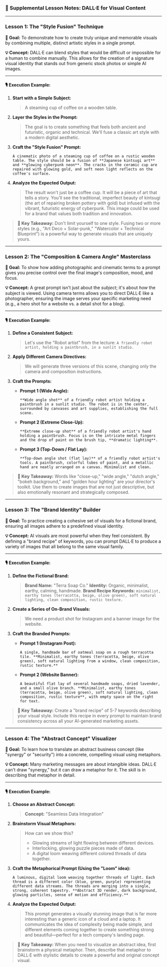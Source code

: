 ### 📝 Supplemental Lesson Notes: DALL·E for Visual Content

---

### **Lesson 1: The "Style Fusion" Technique**

**🎯 Goal:** To demonstrate how to create truly unique and memorable visuals by combining multiple, distinct artistic styles in a single prompt.

**💡 Concept:** DALL·E can blend styles that would be difficult or impossible for a human to combine manually. This allows for the creation of a signature visual identity that stands out from generic stock photos or simple AI images.

---

#### **🎙️ Execution Example:**

1.  **Start with a Simple Subject:**

    > A steaming cup of coffee on a wooden table.

2.  **Layer the Styles in the Prompt:**

    > The goal is to create something that feels both ancient and futuristic, organic and technical. We'll fuse a classic art style with a modern digital aesthetic.

3.  **Craft the "Style Fusion" Prompt:**

    ```text
    A cinematic photo of a steaming cup of coffee on a rustic wooden table. The style should be a fusion of **Japanese kintsugi art** and **glowing cyberpunk neon**. The cracks in the ceramic cup are repaired with glowing gold, and soft neon light reflects on the coffee's surface.
    ```

4.  **Analyze the Expected Output:**
    > The result won't just be a coffee cup. It will be a piece of art that tells a story. You'll see the traditional, imperfect beauty of kintsugi (the art of repairing broken pottery with gold) but infused with the vibrant, futuristic energy of cyberpunk. This image could be used for a brand that values both tradition and innovation.

> **🔑 Key Takeaway:** Don't limit yourself to one style. Fusing two or more styles (e.g., "Art Deco + Solar-punk," "Watercolor + Technical Blueprint") is a powerful way to generate visuals that are uniquely yours.

---

### **Lesson 2: The "Composition & Camera Angle" Masterclass**

**🎯 Goal:** To show how adding photographic and cinematic terms to a prompt gives you precise control over the final image's composition, mood, and focus.

**💡 Concept:** A great prompt isn't just about the _subject_; it's about _how_ the subject is viewed. Using camera terms allows you to direct DALL·E like a photographer, ensuring the image serves your specific marketing need (e.g., a hero shot for a website vs. a detail shot for a blog).

---

#### **🎙️ Execution Example:**

1.  **Define a Consistent Subject:**

    > Let's use the "Robot artist" from the lecture: `A friendly robot artist, holding a paintbrush, in a sunlit studio.`

2.  **Apply Different Camera Directives:**

    > We will generate three versions of this scene, changing only the camera and composition instructions.

3.  **Craft the Prompts:**

    - **Prompt 1 (Wide Angle):**
      ```text
      **Wide angle shot** of a friendly robot artist holding a paintbrush in a sunlit studio. The robot is in the center, surrounded by canvases and art supplies, establishing the full scene.
      ```
    - **Prompt 2 (Extreme Close-Up):**
      ```text
      **Extreme close-up shot** of a friendly robot artist's hand holding a paintbrush. Focus is on the intricate metal fingers and the drop of paint on the brush tip, **dramatic lighting**.
      ```
    - **Prompt 3 (Top-Down / Flat Lay):**
      ```text
      **Top-down angle shot (flat lay)** of a friendly robot artist's tools. A paintbrush, colorful tubes of paint, and a metallic hand are neatly arranged on a canvas. Minimalist and clean.
      ```

> **🔑 Key Takeaway:** Words like "close-up," "wide angle," "dutch angle," "bokeh background," and "golden hour lighting" are your director's toolkit. Use them to create images that are not just descriptive, but also emotionally resonant and strategically composed.

---

### **Lesson 3: The "Brand Identity" Builder**

**🎯 Goal:** To practice creating a cohesive set of visuals for a fictional brand, ensuring all images adhere to a predefined visual identity.

**💡 Concept:** AI visuals are most powerful when they feel consistent. By defining a "brand recipe" of keywords, you can prompt DALL·E to produce a variety of images that all belong to the same visual family.

---

#### **🎙️ Execution Example:**

1.  **Define the Fictional Brand:**

    > **Brand Name:** "Terra Soap Co."
    > **Identity:** Organic, minimalist, earthy, calming, handmade.
    > **Brand Recipe Keywords:** `minimalist, earthy tones (terracotta, beige, olive green), soft natural lighting, clean composition, rustic texture.`

2.  **Create a Series of On-Brand Visuals:**

    > We need a product shot for Instagram and a banner image for the website.

3.  **Craft the Branded Prompts:**

    - **Prompt 1 (Instagram Post):**
      ```text
      A single, handmade bar of oatmeal soap on a rough terracotta tile. **Minimalist, earthy tones (terracotta, beige, olive green), soft natural lighting from a window, clean composition, rustic texture.**
      ```
    - **Prompt 2 (Website Banner):**
      ```text
      A beautiful flat lay of several handmade soaps, dried lavender, and a small olive branch. **Minimalist, earthy tones (terracotta, beige, olive green), soft natural lighting, clean composition, rustic texture**, with empty space on the right for text.
      ```

> **🔑 Key Takeaway:** Create a "brand recipe" of 5-7 keywords describing your visual style. Include this recipe in every prompt to maintain brand consistency across all your AI-generated marketing assets.

---

### **Lesson 4: The "Abstract Concept" Visualizer**

**🎯 Goal:** To learn how to translate an abstract business concept (like "synergy" or "security") into a concrete, compelling visual using metaphors.

**💡 Concept:** Many marketing messages are about intangible ideas. DALL·E can't draw "synergy," but it can draw a metaphor for it. The skill is in describing that metaphor in detail.

---

#### **🎙️ Execution Example:**

1.  **Choose an Abstract Concept:**

    > **Concept:** "Seamless Data Integration"

2.  **Brainstorm Visual Metaphors:**

    > How can we show this?
    >
    > - Glowing streams of light flowing between different devices.
    > - Interlocking, glowing puzzle pieces made of data.
    > - A digital loom weaving different colored threads of data together.

3.  **Craft the Metaphorical Prompt (Using the "Loom" idea):**

    ```text
    A luminous, digital loom weaving together threads of light. Each thread is a different color (blue, green, purple) representing different data streams. The threads are merging into a single, strong, coherent tapestry. **Abstract 3D render, dark background, glowing particles, sense of motion and efficiency.**
    ```

4.  **Analyze the Expected Output:**
    > This prompt generates a visually stunning image that is far more interesting than a generic icon of a cloud and a laptop. It communicates the idea of complexity being made simple, and different elements coming together to create something strong and beautiful—perfect for a tech company's landing page.

> **🔑 Key Takeaway:** When you need to visualize an abstract idea, first brainstorm a physical metaphor. Then, describe that metaphor to DALL·E with stylistic details to create a powerful and original concept visual.
